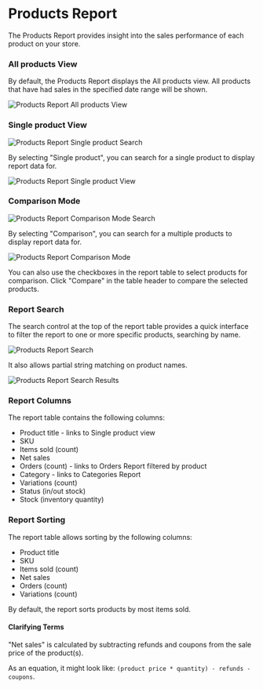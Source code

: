 # Products Report

The Products Report provides insight into the sales performance of each product on your store.

### All products View

By default, the Products Report displays the All products view. All products that have had sales in the specified date range will be shown.

![Products Report All products View](images/analytics-products-report.png)

### Single product View

![Products Report Single product Search](images/analytics-products-report-single-product-search.png)

By selecting "Single product", you can search for a single product to display report data for.

![Products Report Single product View](images/analytics-products-report-single-product.png)

### Comparison Mode

![Products Report Comparison Mode Search](images/analytics-products-report-comparison-search.png)

By selecting "Comparison", you can search for a multiple products to display report data for.

![Products Report Comparison Mode](images/analytics-products-report-comparison.png)

You can also use the checkboxes in the report table to select products for comparison. Click "Compare" in the table header to compare the selected products.

### Report Search

The search control at the top of the report table provides a quick interface to filter the report to one or more specific products, searching by name.

![Products Report Search](images/analytics-products-report-table-search.png)

It also allows partial string matching on product names.

![Products Report Search Results](images/analytics-products-report-table-search-results.png)

### Report Columns

The report table contains the following columns:

- Product title - links to Single product view
- SKU
- Items sold (count)
- Net sales
- Orders (count) - links to Orders Report filtered by product
- Category - links to Categories Report
- Variations (count)
- Status (in/out stock)
- Stock (inventory quantity)

### Report Sorting

The report table allows sorting by the following columns:

- Product title
- SKU
- Items sold (count)
- Net sales
- Orders (count)
- Variations (count)

By default, the report sorts products by most items sold.

#### Clarifying Terms

"Net sales" is calculated by subtracting refunds and coupons from the sale price of the product(s).

As an equation, it might look like: `(product price * quantity) - refunds - coupons`.

